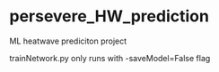 # persevere_HW_prediction
ML heatwave prediciton project

trainNetwork.py   only runs with -saveModel=False    flag
